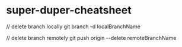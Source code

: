 # super-duper-cheatsheet

// delete branch locally
git branch -d localBranchName

// delete branch remotely
git push origin --delete remoteBranchName

